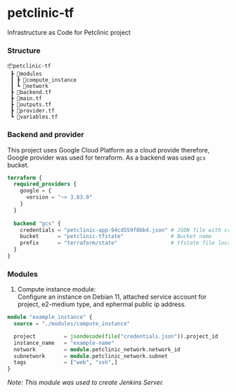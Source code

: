 # petclinic-tf

Infrastructure as Code for Petclinic project

### Structure
```
📦petclinic-tf
 ┣ 📂modules
 ┃ ┣ 📂compute_instance
 ┃ ┗ 📂network
 ┣ 📜backend.tf
 ┣ 📜main.tf
 ┣ 📜outputs.tf
 ┣ 📜provider.tf
 ┗ 📜variables.tf
```

### Backend and provider

This project uses Google Cloud Platform as a cloud provide therefore, Google provider was used for terraform. As a backend was used `gcs` bucket.
```terraform
terraform {
  required_providers {
    google = {
      version = "~> 3.83.0"
    }
  }
  
  backend "gcs" {
    credentials = "petclinic-app-94cd559f8bb4.json" # JSON file with credentials
    bucket      = "petclinic-tfstate"               # Bucket name
    prefix      = "terraform/state"                 # tfstate file location in GCS
  }
}
```

### Modules
1. Compute instance module:\
Configure an instance on Debian 11, attached service account for project, e2-medium type, and ephermal public ip address.
```terraform
module "example_instance" {
  source = "./modules/compute_instance"

  project         = jsondecode(file("credentials.json")).project_id
  instance_name   = "example-name"
  network         = module.petclinic_network.network_id
  subnetwork      = module.petclinic_network.subnet
  tags            = ["web", "ssh",]
}
```
_Note: This module was used to create Jenkins Server._